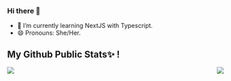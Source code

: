 ### Hi there 👋

<!--
**MiaFate/MiaFate** is a ✨ _special_ ✨ repository because its `README.md` (this file) appears on your GitHub profile.

Here are some ideas to get you started:

- 🔭 I’m currently working on ...
- 🌱 I’m currently learning ...
- 👯 I’m looking to collaborate on ...
- 🤔 I’m looking for help with ...
- 💬 Ask me about ...
- 📫 How to reach me: ...
- 😄 Pronouns: ...
- ⚡ Fun fact: ...
-->
- 🌱 I’m currently learning NextJS with Typescript.
- 😄 Pronouns: She/Her.


## My Github Public Stats✨ !

<p align="center">
  <img align="left" src = "https://github-readme-stats.vercel.app/api?username=miafate&show_icons=true&title_color=E88795&icon_color=FF33FF&text_color=D6BCD5&bg_color=151515">
  <img align="right" src= "https://github-readme-stats.vercel.app/api/top-langs/?username=miafate&show_icons=true&title_color=E88795&icon_color=FF33FF&text_color=D6BCD5&bg_color=151515" />
</p>

